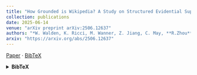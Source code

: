 ```yaml
---
title: "How Grounded is Wikipedia? A Study on Structured Evidential Support"
collection: publications
date: 2025-06-14
venue: "arXiv preprint arXiv:2506.12637"
authors: "*W. Walden, K. Ricci, M. Wanner, Z. Jiang, C. May, **R.Zhou**, and B. Van Durme*"
arxiv: "https://arxiv.org/abs/2506.12637"
---
```

[Paper](https://arxiv.org/abs/2506.12637) · [BibTeX](#bibtex-wiki2025)

<details id="bibtex-wiki2025">
<summary><strong>BibTeX</strong></summary>

```bibtex
@article{walden2025grounded,
  title   = {How Grounded is Wikipedia? A Study on Structured Evidential Support},
  author  = {William Walden and Kathryn Ricci and Miriam Wanner and Zhengping Jiang and Chandler May and Rongkun Zhou and Benjamin Van Durme},
  journal = {arXiv preprint arXiv:2506.12637},
  year    = {2025},
  url     = {https://arxiv.org/abs/2506.12637}
}
